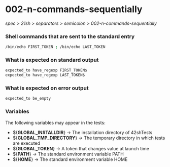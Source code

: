 # 002-n-commands-sequentially

*spec > 21sh > separators > semicolon > 002-n-commands-sequentially*

### Shell commands that are sent to the standard entry

```bash
/bin/echo FIRST_TOKEN ; /bin/echo LAST_TOKEN

```

### What is expected on standard output

```bash
expected_to have_regexp FIRST_TOKEN$
expected_to have_regexp LAST_TOKEN$
```

### What is expected on error output

```bash
expected_to be_empty

```

### Variables

The following variables may appear in the tests:

* ${**GLOBAL_INSTALLDIR**} -> The installation directory of 42shTests
* ${**GLOBAL_TMP_DIRECTORY**} -> The temporary directory in which tests are executed
* ${**GLOBAL_TOKEN**} -> A token that changes value at launch time
* ${**PATH**} -> The standard environment variable PATH
* ${**HOME**} -> The standard environment variable HOME
